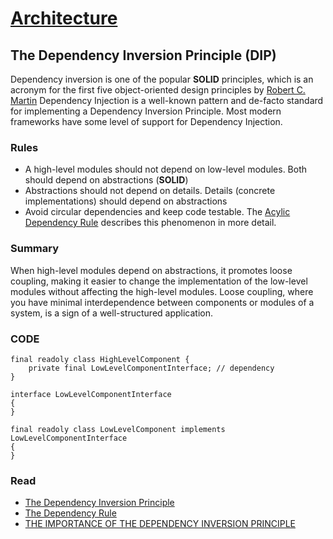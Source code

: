 # [Architecture](README.md)

## The Dependency Inversion Principle (DIP)
Dependency inversion is one of the popular **SOLID** principles, which is an acronym for the first five object-oriented design principles by [Robert C. Martin](http://cleancoder.com/files/about.md)
Dependency Injection is a well-known pattern and de-facto standard for implementing a Dependency Inversion Principle.
Most modern frameworks have some level of support for Dependency Injection.

### Rules
* A high-level modules should not depend on low-level modules. Both should depend on abstractions (**SOLID**)
* Abstractions should not depend on details. Details (concrete implementations) should depend on abstractions
* Avoid circular dependencies and keep code testable. The [Acylic Dependency Rule](https://khalilstemmler.com/wiki/acyclic-dependencies-principle/) describes this phenomenon in more detail.

### Summary
When high-level modules depend on abstractions, it promotes loose coupling, making it easier to change the implementation of the low-level modules without affecting the high-level modules.
Loose coupling, where you have minimal interdependence between components or modules of a system, is a sign of a well-structured application.

### CODE

```
final readoly class HighLevelComponent {
    private final LowLevelComponentInterface; // dependency
}

interface LowLevelComponentInterface 
{ 
}

final readoly class LowLevelComponent implements LowLevelComponentInterface 
{
}
```

### Read
* [The Dependency Inversion Principle](https://web.archive.org/web/20110714224327/http://www.objectmentor.com/resources/articles/dip.pdf)
* [The Dependency Rule](https://khalilstemmler.com/wiki/dependency-rule/)
* [THE IMPORTANCE OF THE DEPENDENCY INVERSION PRINCIPLE](https://www.tripled.io/07/05/2019/dependency-inversion-principle/)